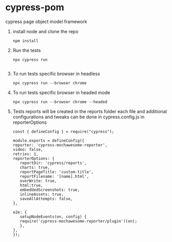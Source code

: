 # cypress-pom
cypress page object model framework 
1. install node and clone the repo

    ```
    npm install

    ```

2. Run the tests 

    ```
    npx cypress run 
     
    ```
3.  To run tests specific browser in headless 

    ```
    npx cypress run --browser chrome

    ```
4. To run tests specific browser in headed mode
    ```
    npx cypress run --browser chrome --headed

    ```
5. Tests reports will be created in the reports folder each file and additional configurations and tweaks can be done in cypress.config.js in reporterOptions 

     ```
    const { defineConfig } = require("cypress");

    module.exports = defineConfig({
    reporter: 'cypress-mochawesome-reporter',
    video: false,
    retries: 1,
    reporterOptions: {
        reportDir: 'cypress/reports',
        charts: true,
        reportPageTitle: 'custom-title',
        reportFilename: '[name].html',
        overWrite: true,
        html:true,
        embeddedScreenshots: true,
        inlineAssets: true,
        saveAllAttempts: false,
    },

    e2e: {
        setupNodeEvents(on, config) {
        require('cypress-mochawesome-reporter/plugin')(on);
        },
    },
    });
    
     ```



    


